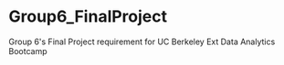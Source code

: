 # Group6_FinalProject
Group 6's Final Project requirement for UC Berkeley Ext Data Analytics Bootcamp
